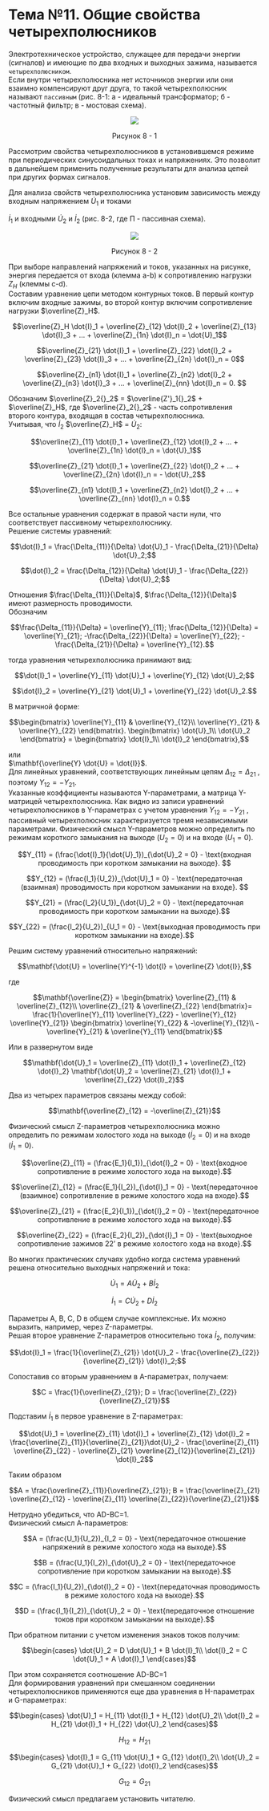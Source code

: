 # Тема №11. Общие свойства четырехполюсников
Электротехническое устройство, служащее для передачи энергии (сигналов) и имеющие по два входных и выходных зажима, называется `четырехполюсником`.  
Если внутри четырехполюсника нет источников энергии или они взаимно компенсируют друг друга, то такой четырехполюсник называют `пассивным` (рис. 8-1: а - идеальный трансформатор; б - частотный фильтр; в - мостовая схема).

<p align="center" > <img src="./pic/p2.png"></p>
<p align="center" >Рисунок 8 - 1</p> 

Рассмотрим свойства четырехполюсников в установившемся режиме при периодических синусоидальных токах и напряжениях. Это позволит в дальнейшем применить полученные результаты для анализа цепей при других формах сигналов.  

Для анализа свойств четырехполюсника установим зависимость между входным напряжением $\dot{U}_1$ и токами

$\dot{I}_1$ и входными
$\dot{U}_2$ и
$\dot{I}_2$ (рис. 8-2, где П - пассивная схема).

 
<p align="center" > <img src="./pic/p3.png"></p>
<p align="center" >Рисунок 8 - 2</p>

При выборе направлений напряжений и токов, указанных на рисунке, энергия передается от входа (клемма a-b) к сопротивлению нагрузки $Z_H$
  (клеммы c-d).  
Составим уравнение цепи методом контурных токов. В первый контур включим входные зажимы, во второй контур включим сопротивление нагрузки $\overline{Z}_H$.

```math
\overline{Z}_H \dot{I}_1 + \overline{Z}_{12} \dot{I}_2 + \overline{Z}_{13} \dot{I}_3 + ... + \overline{Z}_{1n} \dot{I}_n = \dot{U}_1
```
```math
\overline{Z}_{21} \dot{I}_1 + \overline{Z}_{22} \dot{I}_2 + \overline{Z}_{23} \dot{I}_3 + ... + \overline{Z}_{2n} \dot{I}_n = 0
```
```math
\overline{Z}_{n1} \dot{I}_1 + \overline{Z}_{n2} \dot{I}_2 + \overline{Z}_{n3} \dot{I}_3 + ... + \overline{Z}_{nn} \dot{I}_n = 0.  
```


Обозначим  $\overline{Z}_2{}_2$ = $\overline{Z'}_1{}_2$ + $\overline{Z}_H$,
где  $\overline{Z}_2{}_2$ - часть сопротивления второго контура, входящая в состав четырехполюсника.  
Учитывая, что $\dot{I}_2$ $\overline{Z}_H$ = $\dot{U}_2$:  
```math
\overline{Z}_{11} \dot{I}_1 + \overline{Z}_{12} \dot{I}_2 + ... + \overline{Z}_{1n} \dot{I}_n = \dot{U}_1
```
```math
\overline{Z}_{21} \dot{I}_1 + \overline{Z}_{22} \dot{I}_2 + ... + \overline{Z}_{2n} \dot{I}_n = - \dot{U}_2
```
```math
\overline{Z}_{n1} \dot{I}_1 + \overline{Z}_{n2} \dot{I}_2 + ... + \overline{Z}_{nn} \dot{I}_n = 0.
```

Все остальные уравнения содержат в правой части нули, что соответствует пассивному четырехполюснику.  
Решение системы уравнений:  
```math
\dot{I}_1 = \frac{\Delta_{11}}{\Delta} \dot{U}_1 - \frac{\Delta_{21}}{\Delta} \dot{U}_2;
``` 
```math
\dot{I}_2 = \frac{\Delta_{12}}{\Delta} \dot{U}_1 - \frac{\Delta_{22}}{\Delta} \dot{U}_2;
```  
Отношения  $\frac{\Delta_{11}}{\Delta}$,  $\frac{\Delta_{12}}{\Delta}$ имеют размерность проводимости.  
Обозначим  
```math
\frac{\Delta_{11}}{\Delta} = \overline{Y}_{11}; \frac{\Delta_{12}}{\Delta} = \overline{Y}_{21}; -\frac{\Delta_{22}}{\Delta} = \overline{Y}_{22}; -\frac{\Delta_{21}}{\Delta} = \overline{Y}_{12}.
```  
тогда уравнения четырехполюсника принимают вид:  
```math
\dot{I}_1 = \overline{Y}_{11} \dot{U}_1 + \overline{Y}_{12} \dot{U}_2;
```
```math
\dot{I}_2 = \overline{Y}_{21} \dot{U}_1 + \overline{Y}_{22} \dot{U}_2.
```    
 
В матричной форме:  
```math
\begin{bmatrix}
\overline{Y}_{11} & \overline{Y}_{12}\\
\overline{Y}_{21} & \overline{Y}_{22}
\end{bmatrix}.
\begin{bmatrix}
\dot{U}_1\\
\dot{U}_2
\end{bmatrix} =
\begin{bmatrix}
\dot{I}_1\\
\dot{I}_2
\end{bmatrix},
``` 
или  
 $\mathbf{\overline{Y} \dot{U} = \dot{I}}$.  
Для линейных уравнений, соответствующих линейным цепям $\Delta_{12} = \Delta_{21}$
 , поэтому  $Y_{12} = - Y_{21}$.  
Указанные коэффициенты называются Y-параметрами, а матрица Y-матрицей четырехполюсника. Как видно из записи уравнений четырехполюсников в Y-параметрах с учетом уравнения  $Y_{12} = - Y_{21}$
, пассивный четырехполюсник характеризуется тремя независимыми параметрами. Физический смысл Y-параметров можно определить по режимам короткого замыкания на выходе $(U_2 = 0)$
  и на входе $(U_1 = 0)$.
```math
Y_{11} = (\frac{\dot{I}_1}{\dot{U}_1})_{\dot{U}_2 = 0} - \text{входная проводимость при коротком замыкании на выходе}.  
```  
```math
Y_{12} = (\frac{I_1}{U_2})_{\dot{U}_1 = 0} - \text{передаточная (взаимная) проводимость при коротком замыкании на входе}.  
```  
```math
Y_{21} = (\frac{I_2}{U_1})_{\dot{U}_2 = 0} - \text{передаточная проводимость при коротком замыкании на выходе}.
```  
```math
Y_{22} = (\frac{I_2}{U_2})_{U_1 = 0} - \text{выходная проводимость при коротком замыкании на входе}.
```  
Решим систему уравнений относительно напряжений:  
 ```math
\mathbf{\dot{U} = \overline{Y}^{-1} \dot{I} = \overline{Z} \dot{I}},
```
где

```math
\mathbf{\overline{Z}} =
\begin{bmatrix}
\overline{Z}_{11} & \overline{Z}_{12}\\
\overline{Z}_{21} & \overline{Z}_{22}
\end{bmatrix}=  
\frac{1}{\overline{Y}_{11} \overline{Y}_{22} - \overline{Y}_{12} \overline{Y}_{21}}
\begin{bmatrix}
\overline{Y}_{22} & -\overline{Y}_{12}\\
-\overline{Y}_{21} & \overline{Y}_{11}
\end{bmatrix}
```

Или в развернутом виде  
```math
\mathbf{\dot{U}_1 = \overline{Z}_{11} \dot{I}_1 + \overline{Z}_{12} \dot{I}_2}
\mathbf{\dot{U}_2 = \overline{Z}_{21} \dot{I}_1 + \overline{Z}_{22} \dot{I}_2}
```

 
Два из четырех параметров связаны между собой:  
```math
\mathbf{\overline{Z}_{12} = -\overline{Z}_{21}}
```

Физический смысл Z-параметров четырехполюсника можно определить по режимам холостого хода на выходе ($\dot{I}_2 = 0$) и на входе ($\dot{I}_1 = 0$).
```math
\overline{Z}_{11} = (\frac{E_1}{I_1})_{\dot{I}_2 = 0} - \text{входное сопротивление в режиме холостого хода на выходе}.
```
```math
\overline{Z}_{12} = (\frac{E_1}{I_2})_{\dot{I}_1 = 0} - \text{передаточное (взаимное) сопротивление в режиме холостого хода на входе}.
```
 ```math
\overline{Z}_{21} = (\frac{E_2}{I_1})_{\dot{I}_2 = 0} - \text{передаточное сопротивление в режиме холостого хода на выходе}.
```
```math
\overline{Z}_{22} = (\frac{E_2}{I_2})_{\dot{I}_1 = 0} - \text{выходное сопротивление зажимов 22’ в режиме холостого хода на входе}.
``` 
Во многих практических случаях удобно когда система уравнений решена относительно выходных напряжений и тока:  
```math
\dot{U}_1 = A \dot{U}_2 + B \dot{I}_2
```
```math  
\dot{I}_1 = C \dot{U}_2 + D \dot{I}_2
``` 
 

 
Параметры A, B, C, D в общем случае комплексные. Их можно выразить, например, через Z-параметры.  
Решая второе уравнение Z-параметров относительно тока $\dot{I}_2$, получим:  
```math
\dot{I}_1 = \frac{1}{\overline{Z}_{21}} \dot{U}_2 - \frac{\overline{Z}_{22}}{\overline{Z}_{21}} \dot{I}_2;
```  

Сопоставив со вторым уравнением в A-параметрах, получаем:  
```math
C = \frac{1}{\overline{Z}_{21}}; D = \frac{\overline{Z}_{22}}{\overline{Z}_{21}}
```
  
 Подставим $\dot{I}_1$ в первое уравнение в Z-параметрах:  
 ```math
\dot{U}_1 = \overline{Z}_{11} \dot{I}_1 + \overline{Z}_{12} \dot{I}_2 = \frac{\overline{Z}_{11}}{\overline{Z}_{21}}\dot{U}_2 - \frac{\overline{Z}_{11} \overline{Z}_{22} - \overline{Z}_{21} \overline{Z}_{12}}{\overline{Z}_{21}} \dot{I}_2
```  

Таким образом  
```math
A = \frac{\overline{Z}_{11}}{\overline{Z}_{21}}; B = \frac{\overline{Z}_{21} \overline{Z}_{12} - \overline{Z}_{11} \overline{Z}_{22}}{\overline{Z}_{21}}
```

Нетрудно убедиться, что AD-BC=1.  
Физический смысл А-параметров:  
```math
A = (\frac{U_1}{U_2})_{I_2 = 0} - \text{передаточное отношение напряжений в режиме холостого хода на выходе}.
```
```math
B = (\frac{U_1}{I_2})_{\dot{U}_2 = 0} - \text{передаточное сопротивление при коротком замыкании на выходе}.
```
```math
C = (\frac{I_1}{U_2})_{\dot{I}_2 = 0} - \text{передаточная проводимость в режиме холостого хода на выходе}.
```
```math
D = (\frac{I_1}{I_2})_{\dot{U}_2 = 0} - \text{передаточное отношение токов при коротком замыкании на выходе}.
```
При обратном питании с учетом изменения знаков токов получим:  
```math
\begin{cases}
\dot{U}_2 = D \dot{U}_1 + B \dot{I}_1\\
\dot{I}_2 = C \dot{U}_1 + A \dot{I}_1
\end{cases}
```
При этом сохраняется соотношение
AD-BC=1  
Для формирования уравнений при смешанном соединении четырехполюсников применяются еще два уравнения в H-параметрах и G-параметрах:  
```math
\begin{cases}
\dot{U}_1 = H_{11} \dot{I}_1 +  H_{12} \dot{U}_2\\
\dot{I}_2 =  H_{21} \dot{I}_1 +  H_{22} \dot{U}_2
\end{cases}
```  
```math
  H_{12} = H_{21}
```
```math
\begin{cases}
\dot{I}_1 = G_{11} \dot{U}_1 +  G_{12} \dot{I}_2\\
\dot{U}_2 =  G_{21} \dot{U}_1 +  G_{22} \dot{I}_2
\end{cases}
``` 
```math
  G_{12} = G_{21}
```

 
 
 
Физический смысл предлагаем установить читателю.
